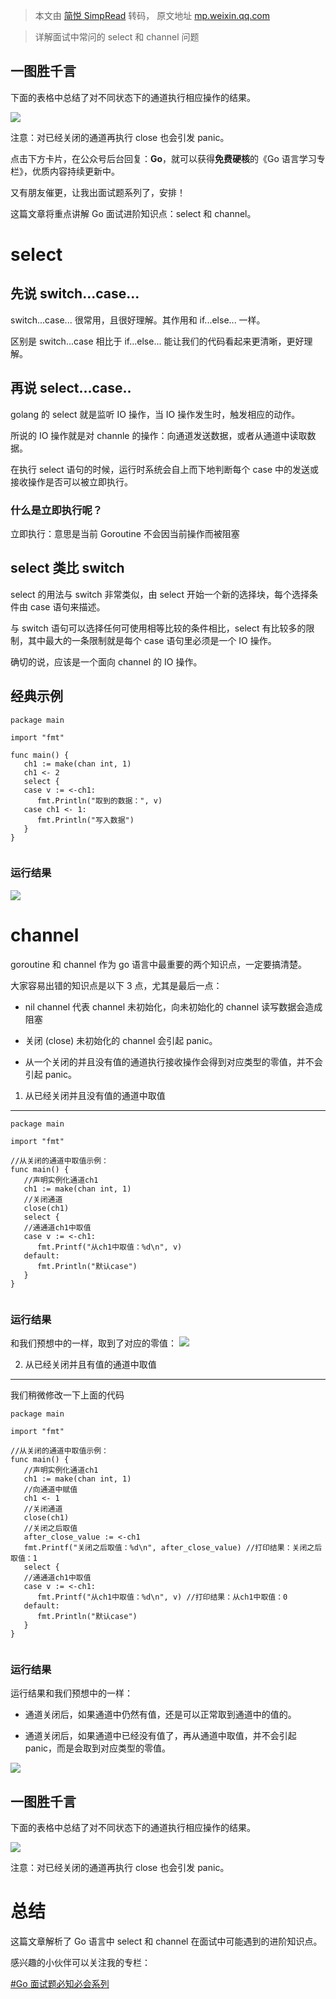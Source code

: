 > 本文由 [简悦 SimpRead](http://ksria.com/simpread/) 转码， 原文地址 [mp.weixin.qq.com](https://mp.weixin.qq.com/s/r4rnyXoHb5EInBpO9rhQqA)

> 详解面试中常问的 select 和 channel 问题

一图胜千言
-----

下面的表格中总结了对不同状态下的通道执行相应操作的结果。

![](https://mmbiz.qpic.cn/mmbiz_png/NUARwspaut7hACGKiab5CyF8icRAHN7dSbacVvIZwZqlptCIVHWgb5WrFialJDRrxMOuicujdyF8LDk8bD9fdeEIXg/640?wx_fmt=png)

注意：对已经关闭的通道再执行 close 也会引发 panic。

点击下方卡片，在公众号后台回复：**Go**，就可以获得**免费硬核**的《Go 语言学习专栏》，优质内容持续更新中。

又有朋友催更，让我出面试题系列了，安排！  

这篇文章将重点讲解 Go 面试进阶知识点：select 和 channel。

select
======

先说 switch...case...
-------------------

switch...case... 很常用，且很好理解。其作用和 if...else... 一样。

区别是 switch...case 相比于 if...else... 能让我们的代码看起来更清晰，更好理解。

再说 select...case..
------------------

golang 的 select 就是监听 IO 操作，当 IO 操作发生时，触发相应的动作。 

所说的 IO 操作就是对 channle 的操作：向通道发送数据，或者从通道中读取数据。

在执行 select 语句的时候，运行时系统会自上而下地判断每个 case 中的发送或接收操作是否可以被立即执行。

### 什么是立即执行呢？

立即执行：意思是当前 Goroutine 不会因当前操作而被阻塞

select 类比 switch
----------------

select 的用法与 switch 非常类似，由 select 开始一个新的选择块，每个选择条件由 case 语句来描述。

与 switch 语句可以选择任何可使用相等比较的条件相比，select 有比较多的限制，其中最大的一条限制就是每个 case 语句里必须是一个 IO 操作。

确切的说，应该是一个面向 channel 的 IO 操作。

经典示例
----

```
package main

import "fmt"

func main() {
   ch1 := make(chan int, 1)
   ch1 <- 2
   select {
   case v := <-ch1:
      fmt.Println("取到的数据：", v)
   case ch1 <- 1:
      fmt.Println("写入数据")
   }
}


```

### 运行结果

![](https://mmbiz.qpic.cn/mmbiz_png/NUARwspaut7hACGKiab5CyF8icRAHN7dSbb1icjFwpCoicWtzc7VmIgHPJ6rWmykUCFxnYhGzdUe3tq3wX6T2f8tLg/640?wx_fmt=png)

channel
=======

goroutine 和 channel 作为 go 语言中最重要的两个知识点，一定要搞清楚。

大家容易出错的知识点是以下 3 点，尤其是最后一点：

*   nil channel 代表 channel 未初始化，向未初始化的 channel 读写数据会造成阻塞
    
*   关闭 (close) 未初始化的 channel 会引起 panic。
    
*   从一个关闭的并且没有值的通道执行接收操作会得到对应类型的零值，并不会引起 panic。
    

1. 从已经关闭并且没有值的通道中取值
-------------------

```
package main

import "fmt"

//从关闭的通道中取值示例：
func main() {
   //声明实例化通道ch1
   ch1 := make(chan int, 1)
   //关闭通道
   close(ch1)
   select {
   //通通道ch1中取值
   case v := <-ch1:
      fmt.Printf("从ch1中取值：%d\n", v)
   default:
      fmt.Println("默认case")
   }
}


```

### 运行结果

和我们预想中的一样，取到了对应的零值： ![](https://mmbiz.qpic.cn/mmbiz_png/NUARwspaut7hACGKiab5CyF8icRAHN7dSbr0Xf19eCLNW17pEG44f4KnefISMeZLbyYts4icuAe8XpqMMdD81Mt5w/640?wx_fmt=png)

2. 从已经关闭并且有值的通道中取值
------------------

我们稍微修改一下上面的代码

```
package main

import "fmt"

//从关闭的通道中取值示例：
func main() {
   //声明实例化通道ch1
   ch1 := make(chan int, 1)
   //向通道中赋值
   ch1 <- 1
   //关闭通道
   close(ch1)
   //关闭之后取值
   after_close_value := <-ch1
   fmt.Printf("关闭之后取值：%d\n", after_close_value) //打印结果：关闭之后取值：1
   select {
   //通通道ch1中取值
   case v := <-ch1:
      fmt.Printf("从ch1中取值：%d\n", v) //打印结果：从ch1中取值：0
   default:
      fmt.Println("默认case")
   }
}


```

### 运行结果

运行结果和我们预想中的一样：

*   通道关闭后，如果通道中仍然有值，还是可以正常取到通道中的值的。
    
*   通道关闭后，如果通道中已经没有值了，再从通道中取值，并不会引起 panic，而是会取到对应类型的零值。
    

![](https://mmbiz.qpic.cn/mmbiz_png/NUARwspaut7hACGKiab5CyF8icRAHN7dSb1PB3uy0DPicZBESotfs3ecPyVn3lxiaYib8QqJ2ial5WGHYSXmOKadQ91g/640?wx_fmt=png)

一图胜千言
-----

下面的表格中总结了对不同状态下的通道执行相应操作的结果。

![](https://mmbiz.qpic.cn/mmbiz_png/NUARwspaut7hACGKiab5CyF8icRAHN7dSbacVvIZwZqlptCIVHWgb5WrFialJDRrxMOuicujdyF8LDk8bD9fdeEIXg/640?wx_fmt=png)

注意：对已经关闭的通道再执行 close 也会引发 panic。

总结
==

这篇文章解析了 Go 语言中 select 和 channel 在面试中可能遇到的进阶知识点。

感兴趣的小伙伴可以关注我的专栏：

[#Go 面试题必知必会系列](https://mp.weixin.qq.com/mp/appmsgalbum?__biz=MzIyNjM0MzQyNg==&action=getalbum&album_id=2723656549751128070&scene=173&from_msgid=2247488684&from_itemidx=1&count=3&nolastread=1#wechat_redirect)